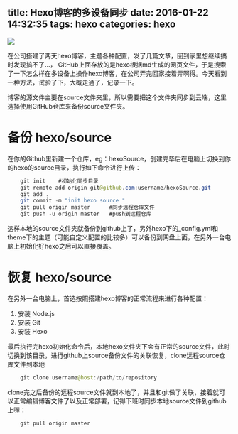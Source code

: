 title: Hexo博客的多设备同步
date: 2016-01-22 14:32:35
tags: hexo
categories: hexo
---
![](http://7xqdqt.com1.z0.glb.clouddn.com/2016%2F01%2F2624hrPQn.jpg)

在公司搭建了两天hexo博客，主题各种配置，发了几篇文章，回到家里想继续搞时发现搞不了...， GitHub上面存放的是hexo根据md生成的网页文件，于是搜索了一下怎么样在多设备上操作hexo博客，在公司弄完回家接着弄啊得。今天看到一种方法，试验了下，大概走通了，记录一下。

博客的源文件主要在source文件夹里，所以需要把这个文件夹同步到云端，这里选择使用GitHub仓库来备份source文件夹。

# 备份 hexo/source 

在你的Github里新建一个仓库，eg：hexoSource，创建完毕后在电脑上切换到你的hexo的source目录，执行如下命令进行上传：

```	java
    git init	#初始化同步目录
	git remote add origin git@github.com:username/hexoSource.git
	git add .
	git commit -m "init hexo source "
	git pull origin master		#同步远程仓库文件
	git push -u origin master	#push到远程仓库
```

这样本地的source文件夹就备份到github上了，另外hexo下的_config.yml和theme下的主题（可能自定义配置的比较多）可以备份到网盘上面，在另外一台电脑上初始化好hexo之后可以直接覆盖。

<!--more-->

# 恢复 hexo/source

在另外一台电脑上，首选按照搭建hexo博客的正常流程来进行各种配置：

1. 安装 Node.js
2. 安装 Git
3. 安装 Hexo

最后执行完hexo初始化命令后，本地hexo文件夹下会有正常的source文件，此时切换到该目录，进行github上source备份文件的关联恢复，clone远程source仓库文件到本地

```	java
    git clone username@host:/path/to/repository
```

clone完之后备份的远程source文件就到本地了，并且和git做了关联，接着就可以正常编辑博客文件了以及正常部署，记得下班时同步本地source文件到github上喔：

```	java
    git pull origin master
```
